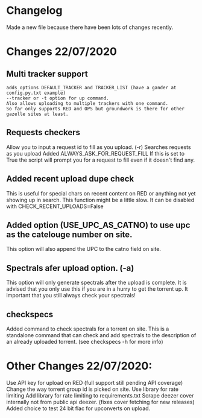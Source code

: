 # Changelog

Made a new file because there have been lots of changes recently.
   
# Changes 22/07/2020

## Multi tracker support
    adds options DEFAULT_TRACKER and TRACKER_LIST (have a gander at config.py.txt example)
	--tracker or -t option for up command. 
	Also allows uploading to multiple trackers with one command.
    So far only supports RED and OPS but groundwork is there for other gazelle sites at least.


## Requests checkers
Allow you to input a request id to fill as you upload. (-r)
Searches requests as you upload
Added ALWAYS_ASK_FOR_REQUEST_FILL
If this is set to True the script will prompt you for a request to fill even if it doesn't find any.

## Added recent upload dupe check
This is useful for special chars on recent content on RED or anything not yet showing up in search.
This function might be a little slow.
It can be disabled with CHECK_RECENT_UPLOADS=False

## Added option (USE_UPC_AS_CATNO)	to use upc as the catelouge number on site. 
This option will also append the UPC to the catno field on site.

## Spectrals afer upload option. (-a)
This option will only generate spectrals after the upload is complete. 
It is advised that you only use this if you are in a hurry to get the torrent up.
It important that you still always check your spectrals!


## checkspecs
Added command to check spectrals for a torrent on site.
This is a standalone command that can check and add spectrals to the description of an already uploaded torrent.
(see checkspecs -h for more info)

# Other Changes 22/07/2020:
Use API key for upload on RED (full support still pending API coverage)
Change the way torrent group id is picked on site.
Use library for rate limiting
Add library for rate limiting to requirements.txt
Scrape deezer cover internally not from public api deezer. (fixes cover fetching for new releases)
Added choice to test 24 bit flac for upconverts on upload.


